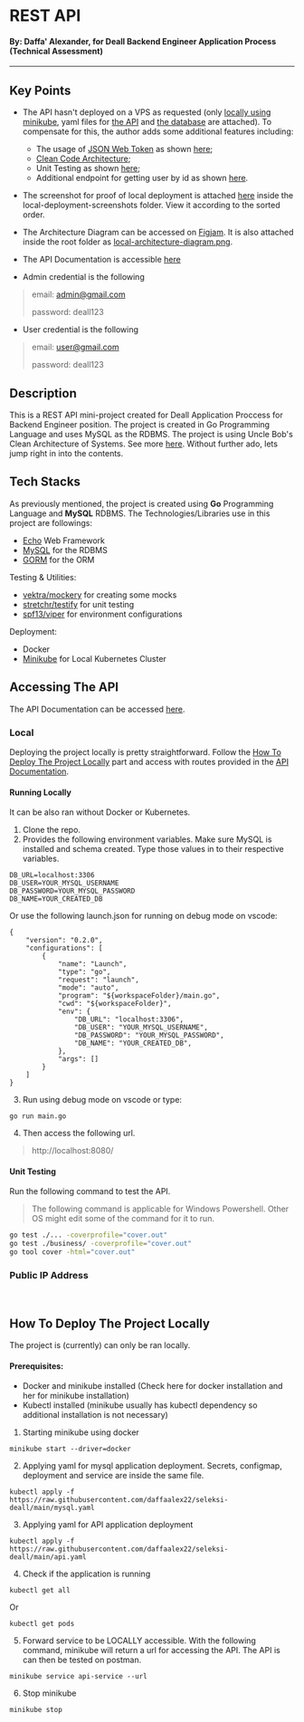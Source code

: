 # REST API 
#### By: **Daffa' Alexander**, for Deall Backend Engineer Application Process (Technical Assessment)
---
## Key Points
 * The API hasn't deployed on a VPS as requested (only [locally using minikube](https://github.com/daffaalex22/seleksi-deall#how-to-deploy-the-project-locally), yaml files for [the API](https://github.com/daffaalex22/seleksi-deall/blob/main/api.yaml) and [the database](https://github.com/daffaalex22/seleksi-deall/blob/main/mysql.yaml) are attached). To compensate for this, the author adds some additional features including:
    - The usage of [JSON Web Token](https://jwt.io/) as shown [here](https://github.com/daffaalex22/seleksi-deall/blob/main/app/middlewares/auth.go);
    - [Clean Code Architecture](https://blog.cleancoder.com/uncle-bob/2012/08/13/the-clean-architecture.html);
    - Unit Testing as shown [here](https://github.com/daffaalex22/seleksi-deall/edit/main/README.md#unit-testing);
    - Additional endpoint for getting user by id as shown [here](https://github.com/daffaalex22/seleksi-deall/blob/main/app/routes/route.go#L35).

 * The screenshot for proof of local deployment is attached [here](https://github.com/daffaalex22/seleksi-deall/tree/main/local-deployment-screenshots) inside the local-deployment-screenshots folder. View it according to the sorted order.
 * The Architecture Diagram can be accessed on [Figjam](https://www.figma.com/file/AtXxHmWi7XDiYXvN7MscQb/Architecture-Diagram?node-id=0%3A1). It is also attached inside the root folder as [local-architecture-diagram.png](https://github.com/daffaalex22/seleksi-deall/blob/main/local-architecture-diagram.png).
 * The API Documentation is accessible [here](https://documenter.getpostman.com/view/17548510/UzJFudHb)
 * Admin credential is the following
 > email: admin@gmail.com
 > 
 > password: deall123

 * User credential is the following
 > email: user@gmail.com
 > 
 > password: deall123

## Description
This is a REST API mini-project created for Deall Application Proccess for Backend Engineer position. The project is created in Go Programming Language and uses MySQL as the RDBMS. The project is using Uncle Bob's Clean Architecture of Systems. See more [here](https://blog.cleancoder.com/uncle-bob/2012/08/13/the-clean-architecture.html). Without further ado, lets jump right in into the contents.


## Tech Stacks
As previously mentioned, the project is created using **Go**  Programming Language and **MySQL** RDBMS. The Technologies/Libraries use in this project are followings:
 * [Echo](echo.labstack.com) Web Framework
 * [MySQL](https://www.mysql.com/) for the RDBMS
 * [GORM](https://gorm.io/) for the ORM
 
Testing & Utilities:
 * [vektra/mockery](https://github.com/vektra/mockery) for creating some mocks
 * [stretchr/testify](https://github.com/stretchr/testify) for unit testing
 * [spf13/viper](https://github.com/spf13/viper) for environment configurations

Deployment:
 * Docker
 * [Minikube](https://minikube.sigs.k8s.io/docs/) for Local Kubernetes Cluster

## Accessing The API
The API Documentation can be accessed [here](https://documenter.getpostman.com/view/17548510/UzJFudHb).

### Local
Deploying the project locally is pretty straightforward. Follow the [How To Deploy The Project Locally](https://github.com/daffaalex22/seleksi-deall#how-to-deploy-the-project-locally) part and access with routes provided in the [API Documentation](https://documenter.getpostman.com/view/17548510/UzJFudHb). 

#### Running Locally
It can be also ran without Docker or Kubernetes. 
1. Clone the repo.
2. Provides the following environment variables. Make sure MySQL is installed and schema created. Type those values in to their respective variables.
```
DB_URL=localhost:3306
DB_USER=YOUR_MYSQL_USERNAME
DB_PASSWORD=YOUR_MYSQL_PASSWORD
DB_NAME=YOUR_CREATED_DB
```
Or use the following launch.json for running on debug mode on vscode:
```
{
    "version": "0.2.0",
    "configurations": [
        {
            "name": "Launch",
            "type": "go",
            "request": "launch",
            "mode": "auto",
            "program": "${workspaceFolder}/main.go",
            "cwd": "${workspaceFolder}",
            "env": {
                "DB_URL": "localhost:3306",
                "DB_USER": "YOUR_MYSQL_USERNAME",
                "DB_PASSWORD": "YOUR_MYSQL_PASSWORD",
                "DB_NAME": "YOUR_CREATED_DB",
            },
            "args": []
        }
    ]
}
```
3. Run using debug mode on vscode or type:
```
go run main.go
```
4. Then access the following url.
> http://localhost:8080/

#### Unit Testing
Run the following command to test the API. 
> The following command is applicable for Windows Powershell. Other OS might edit some of the command for it to run.
```bash
go test ./... -coverprofile="cover.out"
go test ./business/ -coverprofile="cover.out"
go tool cover -html="cover.out"
```


### Public IP Address

<br>

## How To Deploy The Project Locally
The project is (currently) can only be ran locally.

#### Prerequisites:
* Docker and minikube installed (Check here for docker installation and her for minikube installation)
* Kubectl installed (minikube usually has kubectl dependency so additional installation is not necessary)

1. Starting minikube using docker
```
minikube start --driver=docker
```

2. Applying yaml for mysql application deployment. Secrets, configmap, deployment and service are inside the same file.
```
kubectl apply -f https://raw.githubusercontent.com/daffaalex22/seleksi-deall/main/mysql.yaml
```

3. Applying yaml for API application deployment
```
kubectl apply -f https://raw.githubusercontent.com/daffaalex22/seleksi-deall/main/api.yaml
```

4. Check if the application is running
```
kubectl get all
```
Or
```
kubectl get pods
```

5. Forward service to be LOCALLY accessible. With the following command, minikube will return a url for accessing the API. The API is can then be tested on postman.
```
minikube service api-service --url
```

6. Stop minikube
```
minikube stop
```

